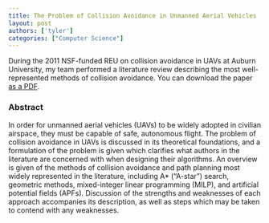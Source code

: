 ```yaml
---
title: The Problem of Collision Avoidance in Unmanned Aerial Vehicles
layout: post
authors: ['tyler']
categories: ["Computer Science"]
---
```


During the 2011 NSF-funded REU on collision avoidance in UAVs at Auburn University, my team performed a literature review describing the most well-represented methods of collision avoidance. You can download the paper [as a PDF](/assets/files/collision_avoidance_in_uavs.pdf "Download Collision Avoidance in UAVs as a PDF").

### Abstract

In order for unmanned aerial vehicles (UAVs) to be widely adopted in civilian airspace, they must be capable of safe, autonomous flight. The problem of collision avoidance in UAVs is discussed in its theoretical foundations, and a formulation of the problem is given which clarifies what authors in the literature are concerned with when designing their algorithms. An overview is given of the methods of collision avoidance and path planning most widely represented in the literature, including A\* (“A-star”) search, geometric methods, mixed-integer linear programming (MILP), and artificial potential fields (APFs). Discussion of the strengths and weaknesses of each approach accompanies its description, as well as steps which may be taken to contend with any weaknesses.
